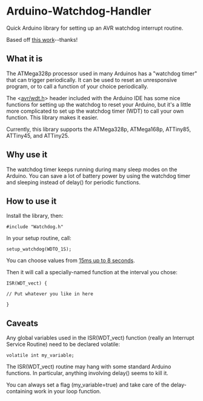 # Arduino-Watchdog-Handler
Quick Arduino library for setting up an AVR watchdog interrupt routine. 

Based off [this work](http://letsmakerobots.com/blog/project2501/notes-putting-arduino-sleep)--thanks!

## What it is

The ATMega328p processor used in many Arduinos has a "watchdog timer" that can trigger periodically. It can be used to reset an unresponsive program, or to call a function of your choice periodically.

The <[avr/wdt.h](http://www.nongnu.org/avr-libc/user-manual/group__avr__watchdog.html)> header included with the Arduino IDE has some nice functions for setting up the watchdog to reset your Arduino, but it's a little more complicated to set up the watchdog timer (WDT) to call your own function. This library makes it easier.

Currently, this library supports the ATMega328p, ATMega168p, ATTiny85, ATTiny45, and ATTiny25. 

## Why use it

The watchdog timer keeps running during many sleep modes on the Arduino. You can save a lot of battery power by using the watchdog timer and sleeping instead of delay() for periodic functions.

## How to use it

Install the library, then:

	#include "Watchdog.h"

In your setup routine, call:

	setup_watchdog(WDTO_1S);

You can choose values from [15ms up to 8 seconds](http://www.nongnu.org/avr-libc/user-manual/group__avr__watchdog.html).

Then it will call a specially-named function at the interval you chose:

	ISR(WDT_vect) {
	
	// Put whatever you like in here
	
	}

## Caveats

Any global variables used in the ISR(WDT_vect) function (really an Interrupt Service Routine) need to be declared volatile:

	volatile int my_variable;


The ISR(WDT_vect) routine may hang with some standard Arduino functions. In particular, anything involving delay() seems to kill it. 

You can always set a flag (my_variable=true) and take care of the delay-containing work in your loop function.


